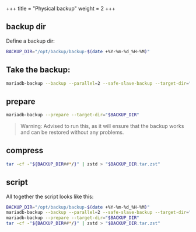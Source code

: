 +++
title = "Physical backup"
weight = 2
+++

## backup dir

Define a backup dir:

```sh
BACKUP_DIR="/opt/backup/backup-$(date +%Y-%m-%d_%H-%M)"
```

## Take the backup:

```sh
mariadb-backup --backup --parallel=2 --safe-slave-backup --target-dir="$BACKUP_DIR"
```

## prepare

```sh
mariadb-backup --prepare --target-dir="$BACKUP_DIR"
```

> Warning: Advised to run this, as it will ensure that the backup works and can be restored without any problems.

## compress

```sh
tar -cf -"${BACKUP_DIR##*/}" | zstd > "$BACKUP_DIR.tar.zst"
```

## script

All together the script looks like this:

```sh
BACKUP_DIR="/opt/backup/backup-$(date +%Y-%m-%d_%H-%M)"
mariadb-backup --backup --parallel=2 --safe-slave-backup --target-dir="$BACKUP_DIR"
mariadb-backup --prepare --target-dir="$BACKUP_DIR"
tar -cf -"${BACKUP_DIR##*/}" | zstd > "$BACKUP_DIR.tar.zst"
```
